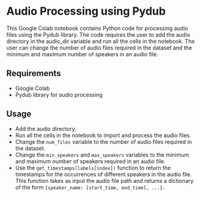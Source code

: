 # Audio Processing using Pydub
This Google Colab notebook contains Python code for processing audio files using the Pydub library. The code requires the user to add the audio directory in the audio_dir variable and run all the cells in the notebook. The user can change the number of audio files required in the dataset and the minimum and maximum number of speakers in an audio file.

## Requirements
- Google Colab
- Pydub library for audio processing

## Usage
- Add the audio directory.
- Run all the cells in the notebook to import and process the audio files.
- Change the `num_files` variable to the number of audio files required in the dataset.
- Change the `min_speakers` and `max_speakers` variables to the minimum and maximum number of speakers required in an audio file.
- Use the `get_timestamps(labels[index])` function to return the timestamps for the occurrences of different speakers in the audio file. This function takes as input the audio file path and returns a dictionary of the form `{speaker_name: [start_time, end_time], ...}`.
